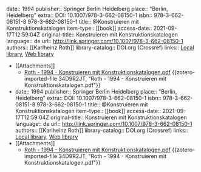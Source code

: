 date:: 1994
publisher:: Springer Berlin Heidelberg
place:: "Berlin, Heidelberg"
extra:: DOI: 10.1007/978-3-662-08150-1
isbn:: 978-3-662-08151-8 978-3-662-08150-1
title:: @Konstruieren mit Konstruktionskatalogen
item-type:: [[book]]
access-date:: 2021-09-17T12:59:04Z
original-title:: Konstruieren mit Konstruktionskatalogen
language:: de
url:: http://link.springer.com/10.1007/978-3-662-08150-1
authors:: [[Karlheinz Roth]]
library-catalog:: DOI.org (Crossref)
links:: [Local library](zotero://select/library/items/PA53V7PY), [Web library](https://www.zotero.org/users/8467258/items/PA53V7PY)

- [[Attachments]]
	- [Roth - 1994 - Konstruieren mit Konstruktionskatalogen.pdf](zotero://select/library/items/34D9R2JT) {{zotero-imported-file 34D9R2JT, "Roth - 1994 - Konstruieren mit Konstruktionskatalogen.pdf"}}
-
  date:: 1994
  publisher:: Springer Berlin Heidelberg
  place:: "Berlin, Heidelberg"
  extra:: DOI: 10.1007/978-3-662-08150-1
  isbn:: 978-3-662-08151-8 978-3-662-08150-1
  title:: @Konstruieren mit Konstruktionskatalogen
  item-type:: [[book]]
  access-date:: 2021-09-17T12:59:04Z
  original-title:: Konstruieren mit Konstruktionskatalogen
  language:: de
  url:: http://link.springer.com/10.1007/978-3-662-08150-1
  authors:: [[Karlheinz Roth]]
  library-catalog:: DOI.org (Crossref)
  links:: [Local library](zotero://select/library/items/PA53V7PY), [Web library](https://www.zotero.org/users/8467258/items/PA53V7PY)
- [[Attachments]]
	- [Roth - 1994 - Konstruieren mit Konstruktionskatalogen.pdf](zotero://select/library/items/34D9R2JT) {{zotero-imported-file 34D9R2JT, "Roth - 1994 - Konstruieren mit Konstruktionskatalogen.pdf"}}